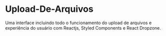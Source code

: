 # Upload-De-Arquivos
Uma interface incluindo todo o funcionamento do upload de arquivos e experiência do usuário com Reactjs, Styled Components e React Dropzone.
